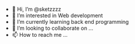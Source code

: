 - 👋 Hi, I’m @sketzzzz
- 👀 I’m interested in Web development
- 🌱 I’m currently learning back end programming
- 💞️ I’m looking to collaborate on ...
- 📫 How to reach me ...

<!---
sketzzzz/sketzzzz is a ✨ special ✨ repository because its `README.md` (this file) appears on your GitHub profile.
You can click the Preview link to take a look at your changes.
--->
